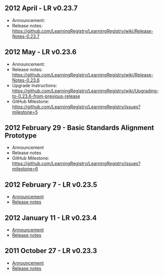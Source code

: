 ## 2012 April - LR v0.23.7
* Announcement: 
* Release notes: https://github.com/LearningRegistry/LearningRegistry/wiki/Release-Notes-0.23.7

## 2012 May - LR v0.23.6

* Announcement: 
* Release notes: https://github.com/LearningRegistry/LearningRegistry/wiki/Release-Notes-0.23.6
* Upgrade Instructions: https://github.com/LearningRegistry/LearningRegistry/wiki/Upgrading-to-0.23.6-from-previous-release
* GitHub Milestone: https://github.com/LearningRegistry/LearningRegistry/issues?milestone=5


## 2012 February 29 - Basic Standards Alignment Prototype

* Announcement
* Release notes
* GitHub Milestone: https://github.com/LearningRegistry/LearningRegistry/issues?milestone=6

## 2012 February 7 - LR v0.23.5

* [Announcement](http://groups.google.com/group/learningregistry/browse_thread/thread/c12b0109778357be?hl=en)
* [Release notes](https://github.com/LearningRegistry/LearningRegistry/wiki/Release-Notes-0.23.5)

## 2012 January 11 - LR v0.23.4

* [Announcement](http://groups.google.com/group/learningregistry/browse_thread/thread/cb1d76933b83c0c?hl=en)
* [Release notes](https://github.com/LearningRegistry/LearningRegistry/wiki/Release-Notes-0.23.4)

## 2011 October 27 - LR v0.23.3

* [Announcement](http://goo.gl/yelV0)
* [Release notes](http://goo.gl/UdXaO)